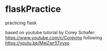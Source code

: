 # flaskPractice
practicing flask

based on youtube tutorial by Corey Schafer: https://www.youtube.com/c/Coreyms
following https://youtu.be/MwZwr5Tvyxo
